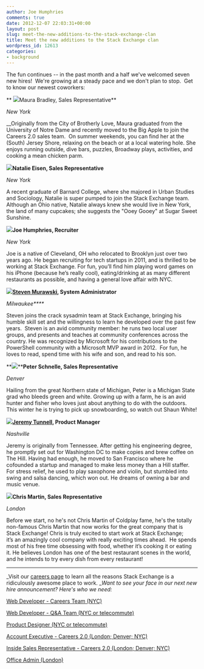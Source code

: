 ```yaml
---
author: Joe Humphries
comments: true
date: 2012-12-07 22:03:31+00:00
layout: post
slug: meet-the-new-additions-to-the-stack-exchange-clan
title: Meet the new additions to the Stack Exchange clan
wordpress_id: 12613
categories:
- background
---
```


The fun continues -- in the past month and a half we've welcomed seven new hires!  We're growing at a steady pace and we don't plan to stop.  Get to know our newest coworkers:



** ![](http://blog.stackoverflow.com/wp-content/uploads/Bradley-Maura3-e1354826980270.jpg)Maura Bradley, Sales Representative**

_New York_

__Originally from the City of Brotherly Love, Maura graduated from the University of Notre Dame and recently moved to the Big Apple to join the Careers 2.0 sales team.  On summer weekends, you can find her at the (South) Jersey Shore, relaxing on the beach or at a local watering hole. She enjoys running outside, dive bars, puzzles, Broadway plays, activities, and cooking a mean chicken parm.



**![](http://blog.stackoverflow.com/wp-content/uploads/Eisen-Natalie2-e1354827175469.jpg)Natalie Eisen, Sales Representative**

_New York_

A recent graduate of Barnard College, where she majored in Urban Studies and Sociology, Natalie is super pumped to join the Stack Exchange team. Although an Ohio native, Natalie always knew she would live in New York, the land of many cupcakes; she suggests the "Ooey Gooey" at Sugar Sweet Sunshine.



**![](http://blog.stackoverflow.com/wp-content/uploads/Humphries-Joe2-e1354827364802.jpg)Joe Humphries, Recruiter**

_New York_

Joe is a native of Cleveland, OH who relocated to Brooklyn just over two years ago. He began recruiting for tech startups in 2011, and is thrilled to be working at Stack Exchange. For fun, you’ll find him playing word games on his iPhone (because he’s really cool), eating/drinking at as many different restaurants as possible, and having a general love affair with NYC.



**![](http://blog.stackoverflow.com/wp-content/uploads/Murawski-Steve1-e1354827547550.jpg)[Steven Murawski](http://stackoverflow.com/users/1233/steven-murawski), System Administrator**

_Milwaukee****_

Steven joins the crack sysadmin team at Stack Exchange, bringing his humble skill set and the willingness to learn he developed over the past few years.  Steven is an avid community member: he runs two local user groups, and presents and teaches at community conferences across the country. He was recognized by Microsoft for his contributions to the PowerShell community with a Microsoft MVP award in 2012.  For fun, he loves to read, spend time with his wife and son, and read to his son.



**![](http://blog.stackoverflow.com/wp-content/uploads/Schnelle-Peter1-e1354827743767.jpg)****Peter Schnelle, Sales Representative**

_Denver_

Hailing from the great Northern state of Michigan, Peter is a Michigan State grad who bleeds green and white. Growing up with a farm, he is an avid hunter and fisher who loves just about anything to do with the outdoors. This winter he is trying to pick up snowboarding, so watch out Shaun White!





**![](http://blog.stackoverflow.com/wp-content/uploads/Tunnell-Jeremy1-e1354827948513.jpg)[Jeremy Tunnell](http://ux.stackexchange.com/users/20755/jeremy-tunnell), Product Manager**

_Nashville_


Jeremy is originally from Tennessee. After getting his engineering degree, he promptly set out for Washington DC to make copies and brew coffee on The Hill. Having had enough, he moved to San Francisco where he cofounded a startup and managed to make less money than a Hill staffer. For stress relief, he used to play saxophone and violin, but stumbled into swing and salsa dancing, which won out. He dreams of owning a bar and music venue.




**![](http://blog.stackoverflow.com/wp-content/uploads/Martin-Chris5-e1354829567911.jpg)Chris Martin, Sales Representative**

_London_


Before we start, no he's not Chris Martin of Coldplay fame, he's the totally non-famous Chris Martin that now works for the great company that is Stack Exchange! Chris is truly excited to start work at Stack Exchange; it’s an amazingly cool company with really exciting times ahead.  He spends most of his free time obsessing with food, whether it’s cooking it or eating it. He believes London has one of the best restaurant scenes in the world, and he intends to try every dish from every restaurant!






* * *



_Visit our [careers page](http://www.stackexchange.com/about/hiring) to learn all the reasons Stack Exchange is a ridiculously awesome place to work. __Want to see your face in our next new hire announcement? Here's who we need:_

[Web Developer - Careers Team (NYC)](http://careers.stackoverflow.com/jobs/16279/stack-overflow-careers-developer-new-york-stack-exchange)

[Web Developer - Q&A Team (NYC or telecommute)](http://careers.stackoverflow.com/jobs/23229/stack-exchange-developer-telecommute-stack-exchange)

[Product Designer (NYC or telecommute)](http://careers.stackoverflow.com/jobs/24481/product-designer-stack-exchange)

[Account Executive - Careers 2.0 (London; Denver; NYC)](http://stackexchange.com/about/hiring/account-executive-careers-2.0)

[Inside Sales Representative - Careers 2.0 (London; Denver; NYC)](http://stackexchange.com/about/hiring/sales-representative-inside-sales-careers-2.0)

[Office Admin (London)](http://stackexchange.com/about/hiring/office-admin-london)


